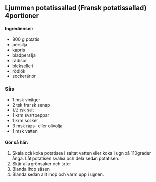 ## Ljummen potatissallad (Fransk potatissallad) 4portioner

#### Ingredienser:

* 800 g potatis
* persilja
* kapris
* bladpersilja
* rädisor
* blekselleri
* rödlök
* sockerärtor

### Sås
* 1 msk vinäger
* 2 tsk fransk senap
* 1/2 tsk salt
* 1 krm svartpeppar
* 1 krm socker
* 3 msk raps- eller olivolja
* 1 msk vatten

#### Gör så här:
1. Skala och koka potatisen i saltat vatten eller koka i ugn på 110grader ånga. Låt potatisen
svalna och dela sedan potatisen.
2. Skär alla grönsaker och örter
3. Blanda ihop såsen
4. Blanda sedan allt ihop och värm upp i ugnen.
